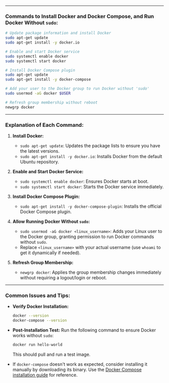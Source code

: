 
---

### **Commands to Install Docker and Docker Compose, and Run Docker Without `sudo`:**

```bash
# Update package information and install Docker
sudo apt-get update
sudo apt-get install -y docker.io

# Enable and start Docker service
sudo systemctl enable docker
sudo systemctl start docker

# Install Docker Compose plugin
sudo apt-get update
sudo apt-get install -y docker-compose

# Add your user to the Docker group to run Docker without 'sudo'
sudo usermod -aG docker $USER

# Refresh group membership without reboot
newgrp docker
```

---

### **Explanation of Each Command:**

1. **Install Docker:**
   - `sudo apt-get update`: Updates the package lists to ensure you have the latest versions.
   - `sudo apt-get install -y docker.io`: Installs Docker from the default Ubuntu repository.

2. **Enable and Start Docker Service:**
   - `sudo systemctl enable docker`: Ensures Docker starts at boot.
   - `sudo systemctl start docker`: Starts the Docker service immediately.

3. **Install Docker Compose Plugin:**
   - `sudo apt-get install -y docker-compose-plugin`: Installs the official Docker Compose plugin.

4. **Allow Running Docker Without `sudo`:**
   - `sudo usermod -aG docker <linux_username>`: Adds your Linux user to the Docker group, granting permission to run Docker commands without `sudo`.
   - Replace `<linux_username>` with your actual username (use `whoami` to get it dynamically if needed).

5. **Refresh Group Membership:**
   - `newgrp docker`: Applies the group membership changes immediately without requiring a logout/login or reboot.

---

### **Common Issues and Tips:**
- **Verify Docker Installation:**
   ```bash
   docker --version
   docker-compose --version
   ```
- **Post-Installation Test:**
   Run the following command to ensure Docker works without `sudo`:
   ```bash
   docker run hello-world
   ```
   This should pull and run a test image.

- If `docker-compose` doesn't work as expected, consider installing it manually by downloading its binary. Use the [Docker Compose installation guide](https://docs.docker.com/compose/install/) for reference.
